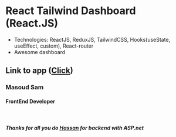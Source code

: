 # React Tailwind Dashboard (React.JS)
- Technologies: ReactJS, ReduxJS, TailwindCSS, Hooks(useState, useEffect, custom), React-router
- Awesome dashboard
## Link to app ([Click](http://188.121.119.9:8080/Front))

### Masoud Sam
#### FrontEnd Developer

<br />

##### Thanks for all you do [Hassan](https://github.com/Hasan0925) for backend with ASP.net